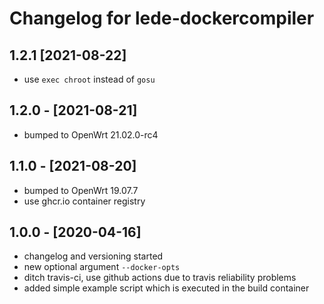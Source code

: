 # Changelog for lede-dockercompiler

## 1.2.1 [2021-08-22]

* use `exec chroot` instead of `gosu`

## 1.2.0 - [2021-08-21]

* bumped to OpenWrt 21.02.0-rc4
 
## 1.1.0 - [2021-08-20]

* bumped to OpenWrt 19.07.7
* use ghcr.io container registry

## 1.0.0 - [2020-04-16]

* changelog and versioning started
* new optional argument `--docker-opts` 
* ditch travis-ci, use github actions due to travis reliability problems
* added simple example script which is executed in the build container


